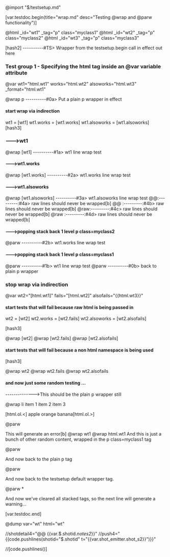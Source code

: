 @import "$/testsetup.md"

[var.testdoc.begin(title="wrap.md" desc="Testing @wrap and @parw functionality")]

@html _id="wt1" _tag="p" class="myclass1"
@html _id="wt2" _tag="p" class="myclass2"
@html _id="wt3" _tag="p" class="myclass3"

[hash2]
----------#TS> Wrapper from the testsetup.begin call in effect out here

### Test group 1 - Specifying the html tag inside an @var variable attribute

@var wt1="html.wt1" works="html.wt2" alsoworks="html.wt3" _format="html.wt1"

@wrap p
----------#0a> Put a plain p wrapper in effect
#### start wrap via indirection
wt1 = [wt1]
wt1.works = [wt1.works]
wt1.alsoworks = [wt1.alsoworks]
[hash3]
### --->wt1
@wrap [wt1]
----------#1a> wt1 line wrap test
#### --->wt1.works
@wrap [wt1.works]
----------#2a> wt1.works line wrap test
#### --->wt1.alsoworks
@wrap [wt1.alsoworks]
----------#3a> wt1.alsoworks line wrap test
@@:---------:#4a> raw lines should never be wrapped[b]
@@ :---------:#4b> raw lines should never be wrapped[b]
@raw:---------:#4c> raw lines should never be wrapped[b]
@raw     :---------:#4d> raw lines should never be wrapped[b]
#### --->popping stack back 1 level p class=myclass2
@parw
----------#2b> wt1.works line wrap test
#### --->popping stack back 1 level p class=myclass1
@parw
----------#1b> wt1 line wrap test
@parw
----------#0b> back to plain p wrapper

### stop wrap via indirection

@var wt2="[html.wt1]" fails="[html.wt2]" alsofails="{{html.wt3}}"

#### start tests that will fail because raw html is being passed in
wt2 = [wt2]
wt2.works = [wt2.fails]
wt2.alsoworks = [wt2.alsofails]

[hash3]

@wrap [wt2]
@wrap [wt2.fails]
@wrap [wt2.alsofails]

#### start tests that will fail because a non html namespace is being used


[hash3]

@wrap wt2
@wrap wt2.fails
@wrap wt2.alsofails

#### and now just some random testing ...
-------------->This should be the plain p wrapper still

@wrap li
item 1
item 2
item 3

[html.ol.<]
apple
orange
banana[html.ol.>]

@parw

This will generate an error[b]
@wrap wt1
@wrap html.wt1
And this is just a bunch of other random content, wrapped in the p class=myclass1 tag

@parw

And now back to the plain p tag

@parw

And now back to the testsetup default wrapper tag.

@parw *

And now we've cleared all stacked tags, so the next line will generate a warning...

[var.testdoc.end]

@dump var="wt" html="wt"

//shotdetail4="@@ {{var.$.shotid._notes2_}}"
//push4="{{code.pushlines(shotid=\"$.shotid\" t=\"{{var.shot_emitter.shot_s2}}\")}}"

//[code.pushlines()]